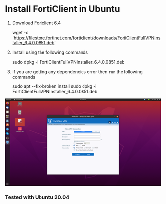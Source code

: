 # Install FortiClient in Ubuntu

1. Download Foriclient 6.4

	wget -c 'https://filestore.fortinet.com/forticlient/downloads/FortiClientFullVPNInstaller_6.4.0.0851.deb'
	
2. Install using the following commands

	sudo dpkg -i FortiClientFullVPNInstaller_6.4.0.0851.deb
	
3. If you are getting any dependencies error then `run` the following commands

	sudo apt --fix-broken install
	sudo dpkg -i FortiClientFullVPNInstaller_6.4.0.0851.deb




![FortiClient output](Forticlient.png)  

### Tested with Ubuntu 20.04